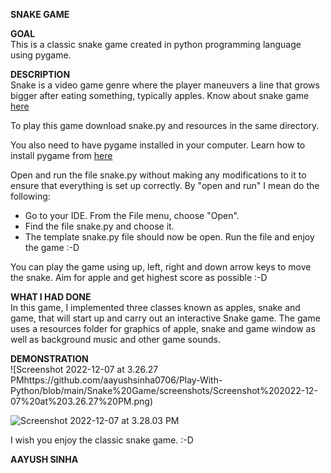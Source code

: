 **SNAKE GAME**  

**GOAL**  
This is a classic snake game created in python programming language using pygame.


**DESCRIPTION**  
Snake is a video game genre where the player maneuvers a line that grows bigger after eating something, typically apples. Know about snake game [here](https://en.wikipedia.org/wiki/Snake_(video_game_genre))



To play this game download snake.py and resources in the same directory. 

You also need to have pygame installed in your computer. Learn how to install pygame from [here](https://www.pygame.org/wiki/GettingStarted#Pygame%20Installation)

Open and run the file snake.py without making any modifications to it to ensure that everything is set up correctly. By "open and run" I mean do the following:
* Go to your IDE. From the File menu, choose "Open".
* Find the file snake.py and choose it.
* The template snake.py file should now be open. Run the file and enjoy the game :-D

You can play the game using up, left, right and down arrow keys to move the snake. Aim for apple and get highest score as possible :-D


**WHAT I HAD DONE**  
In this game, I implemented three classes known as apples, snake and game, that will start up and carry out an interactive Snake game. The game uses a resources folder for graphics of apple, snake and game window as well as background music and other game sounds. 

**DEMONSTRATION**  
![Screenshot 2022-12-07 at 3.26.27 PMhttps://github.com/aayushsinha0706/Play-With-Python/blob/main/Snake%20Game/screenshots/Screenshot%202022-12-07%20at%203.26.27%20PM.png)

![Screenshot 2022-12-07 at 3.28.03 PM](https://github.com/aayushsinha0706/Play-With-Python/blob/main/Snake%20Game/screenshots/Screenshot%202022-12-07%20at%203.28.03%20PM.png)


I wish you enjoy the classic snake game. :-D

**AAYUSH SINHA**  
